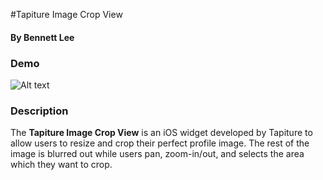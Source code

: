 #Tapiture Image Crop View
#### By Bennett Lee


### Demo

![Alt text](demo.gif)

### Description

The **Tapiture Image Crop View** is an iOS widget developed by Tapiture to allow users to resize and crop their perfect profile image. The rest of the image is blurred out while users pan, zoom-in/out, and selects the area which they want to crop.

